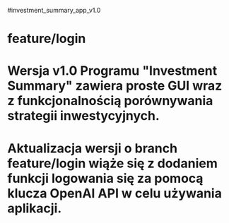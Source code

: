 #investment_summary_app_v1.0
# feature/login
# Wersja v1.0 Programu "Investment Summary" zawiera proste GUI wraz z funkcjonalnością porównywania strategii inwestycyjnych.
# Aktualizacja wersji o branch feature/login wiąże się z dodaniem funkcji logowania się za pomocą klucza OpenAI API w celu używania aplikacji.
